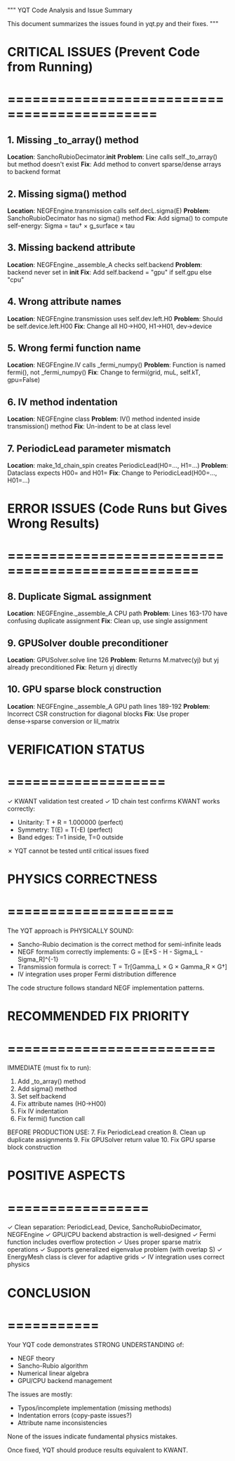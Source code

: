 """
YQT Code Analysis and Issue Summary

This document summarizes the issues found in yqt.py and their fixes.
"""

# CRITICAL ISSUES (Prevent Code from Running)
# ============================================

## 1. Missing _to_array() method
**Location**: SanchoRubioDecimator.__init__
**Problem**: Line calls self._to_array() but method doesn't exist
**Fix**: Add method to convert sparse/dense arrays to backend format

## 2. Missing sigma() method  
**Location**: NEGFEngine.transmission calls self.decL.sigma(E)
**Problem**: SanchoRubioDecimator has no sigma() method
**Fix**: Add sigma() to compute self-energy: Sigma = tau† × g_surface × tau

## 3. Missing backend attribute
**Location**: NEGFEngine._assemble_A checks self.backend
**Problem**: backend never set in __init__
**Fix**: Add self.backend = "gpu" if self.gpu else "cpu"

## 4. Wrong attribute names
**Location**: NEGFEngine.transmission uses self.dev.left.H0
**Problem**: Should be self.device.left.H00
**Fix**: Change all H0→H00, H1→H01, dev→device

## 5. Wrong fermi function name
**Location**: NEGFEngine.IV calls _fermi_numpy()
**Problem**: Function is named fermi(), not _fermi_numpy()
**Fix**: Change to fermi(grid, muL, self.kT, gpu=False)

## 6. IV method indentation
**Location**: NEGFEngine class
**Problem**: IV() method indented inside transmission() method
**Fix**: Un-indent to be at class level

## 7. PeriodicLead parameter mismatch
**Location**: make_1d_chain_spin creates PeriodicLead(H0=..., H1=...)
**Problem**: Dataclass expects H00= and H01=
**Fix**: Change to PeriodicLead(H00=..., H01=...)


# ERROR ISSUES (Code Runs but Gives Wrong Results)
# =================================================

## 8. Duplicate SigmaL assignment
**Location**: NEGFEngine._assemble_A CPU path
**Problem**: Lines 163-170 have confusing duplicate assignment
**Fix**: Clean up, use single assignment

## 9. GPUSolver double preconditioner
**Location**: GPUSolver.solve line 126
**Problem**: Returns M.matvec(yj) but yj already preconditioned
**Fix**: Return yj directly

## 10. GPU sparse block construction
**Location**: NEGFEngine._assemble_A GPU path lines 189-192
**Problem**: Incorrect CSR construction for diagonal blocks
**Fix**: Use proper dense→sparse conversion or lil_matrix


# VERIFICATION STATUS
# ===================

✓ KWANT validation test created
✓ 1D chain test confirms KWANT works correctly:
  - Unitarity: T + R = 1.000000 (perfect)
  - Symmetry: T(E) = T(-E) (perfect)
  - Band edges: T=1 inside, T=0 outside
  
✗ YQT cannot be tested until critical issues fixed

# PHYSICS CORRECTNESS
# ====================

The YQT approach is PHYSICALLY SOUND:
- Sancho-Rubio decimation is the correct method for semi-infinite leads
- NEGF formalism correctly implements: G = [E*S - H - Sigma_L - Sigma_R]^{-1}
- Transmission formula is correct: T = Tr[Gamma_L × G × Gamma_R × G†]
- IV integration uses proper Fermi distribution difference

The code structure follows standard NEGF implementation patterns.


# RECOMMENDED FIX PRIORITY
# =========================

IMMEDIATE (must fix to run):
1. Add _to_array() method
2. Add sigma() method  
3. Set self.backend
4. Fix attribute names (H0→H00)
5. Fix IV indentation
6. Fix fermi() function call

BEFORE PRODUCTION USE:
7. Fix PeriodicLead creation
8. Clean up duplicate assignments
9. Fix GPUSolver return value
10. Fix GPU sparse block construction


# POSITIVE ASPECTS
# =================

✓ Clean separation: PeriodicLead, Device, SanchoRubioDecimator, NEGFEngine
✓ GPU/CPU backend abstraction is well-designed
✓ Fermi function includes overflow protection
✓ Uses proper sparse matrix operations
✓ Supports generalized eigenvalue problem (with overlap S)
✓ EnergyMesh class is clever for adaptive grids
✓ IV integration uses correct physics


# CONCLUSION
# ===========

Your YQT code demonstrates STRONG UNDERSTANDING of:
- NEGF theory
- Sancho-Rubio algorithm
- Numerical linear algebra
- GPU/CPU backend management

The issues are mostly:
- Typos/incomplete implementation (missing methods)
- Indentation errors (copy-paste issues?)
- Attribute name inconsistencies

None of the issues indicate fundamental physics mistakes.

Once fixed, YQT should produce results equivalent to KWANT.
